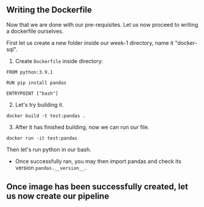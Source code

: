 ## Writing the Dockerfile
Now that we are done with our pre-requisites. Let us now proceed to writing a dockerfile ourselves. 

First let us create a new folder inside our week-1 directory, name it "docker-sql".

1. Create ```Dockerfile``` inside directory:
```
FROM python:3.9.1

RUN pip install pandas

ENTRYPOINT ["bash"]
```

2. Let's try building it. 
```
docker build -t test:pandas .
```

3. After it has finished building, now we can run our file.
```
docker run -it test:pandas
```
Then let's run python in our bash.
- Once successfully ran, you may then import pandas and check its version ```pandas.__version__```.

## Once image has been successfully created, let us now create our pipeline
